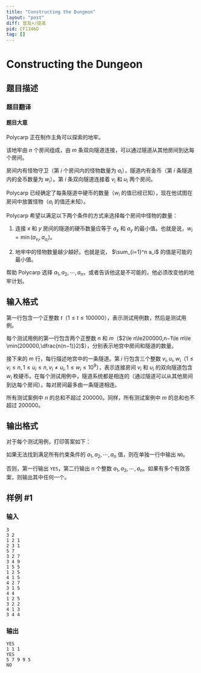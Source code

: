 ```yaml
---
title: "Constructing the Dungeon"
layout: "post"
diff: 普及+/提高
pid: CF1346D
tag: []
---
```


# Constructing the Dungeon

## 题目描述

### 题目翻译
#### 题目大意
Polycarp 正在制作主角可以探索的地牢。

该地牢由 $n$ 个房间组成，由 $m$ 条双向隧道连接，可以通过隧道从其他房间到达每个房间。

房间内有怪物守卫（第 $i$ 个房间内的怪物数量为 $a_i$），隧道内有金币（第 $i$ 条隧道内的金币数量为 $w_i$）。第 $i$ 条双向隧道连接着 $v_i$ 和 $u_i$ 两个房间。

Polycarp 已经确定了每条隧道中硬币的数量（$w_i$ 的值已经已知），现在他试图在房间中放置怪物（$a_i$ 的值还未知）。

Polycarp 希望以满足以下两个条件的方式来选择每个房间中怪物的数量：

1. 连接 $x$ 和 $y$ 房间的隧道的硬币数量应等于 $a_x$ 和 $a_y$ 的最小值。也就是说，$w_i=\min(a_{v_i},a_{u_i})$。

2. 地牢中的怪物数量越少越好。也就是说， $\sum_{i=1}^n a_i$ 的值是可能的最小值。

帮助 Polycarp 选择 $a_1,a_2,\cdots,a_n$，或者告诉他这是不可能的，他必须改变他的地牢计划。

## 输入格式

第一行包含一个正整数 $t$（$1\le t\le100000$），表示测试用例数，然后是测试用例。

每个测试用例的第一行包含两个正整数 $n$ 和 $m$（$2\le n\le200000,n−1\le m\le \min(200000,\dfrac{n(n−1)}2)$），分别表示地宫中房间和隧道的数量。

接下来的 $m$ 行，每行描述地宫中的一条隧道。第 $i$ 行包含三个整数 $v_i,u_i,w_i$（$1\le v_i\le n,1\le u_i\le n,v_i\ne u_i, 1\le w_i\le10^9$），表示连接房间 $v_i$
 和 $u_i$ 的双向隧道包含 $w_i$ 枚硬币。在每个测试用例中，隧道系统都是相连的（通过隧道可以从其他房间到达每个房间）。每对房间最多由一条隧道相连。

所有测试案例中 $n$ 的总和不超过 $200000$。同样，所有测试案例中 $m$ 的总和也不超过 $200000$。

## 输出格式

对于每个测试用例，打印答案如下：

如果无法找到满足所有约束条件的 $a_1,a_2,\cdots,a_n$ 值，则在单独一行中输出 `NO`。

否则，第一行输出 `YES`，第二行输出 $n$ 个整数 $a_1,a_2,\cdots,a_n$。如果有多个有效答案，则输出其中任何一个。

## 样例 #1

### 输入

```
3
3 2
1 2 1
2 3 1
5 7
3 2 7
3 4 9
1 5 5
1 2 5
4 1 5
4 2 7
3 1 5
4 4
1 2 5
3 2 2
4 1 3
3 4 4
```

### 输出

```
YES
1 1 1
YES
5 7 9 9 5
NO
```

